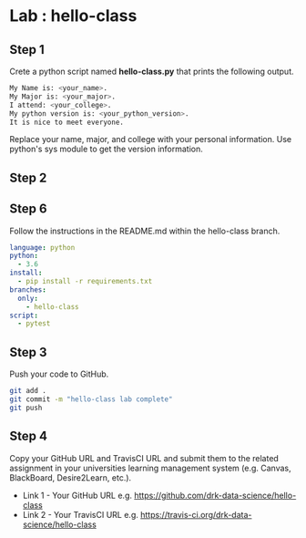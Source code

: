 # Lab : hello-class

## Step 1
Crete a python script named **hello-class.py** that prints the following output.

```bash
My Name is: <your_name>.
My Major is: <your_major>.
I attend: <your_college>.
My python version is: <your_python_version>.
It is nice to meet everyone.
```

Replace your name, major, and college with your personal information. Use python's sys module to get the version information.

## Step 2
## Step 6
Follow the instructions in the README.md within the hello-class branch.
```yaml
language: python
python:
  - 3.6
install:
  - pip install -r requirements.txt
branches:
  only:
    - hello-class
script:
  - pytest
```

## Step 3
Push your code to GitHub.

```bash
git add .
git commit -m "hello-class lab complete"
git push
```

## Step 4
Copy your GitHub URL and TravisCI URL and submit them to the related assignment in your universities learning management system (e.g. Canvas, BlackBoard, Desire2Learn, etc.).

* Link 1 - Your GitHub URL e.g. <https://github.com/drk-data-science/hello-class>
* Link 2 - Your TravisCI URL e.g. <https://travis-ci.org/drk-data-science/hello-class>